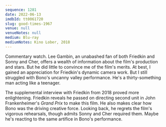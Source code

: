 ```yaml
---
sequence: 1281
date: 2022-06-13
imdbId: tt0061720
slug: good-times-1967
venue: null
venueNotes: null
medium: Blu-ray
mediumNotes: Kino Lober, 2018
---
```


Commentary watch. Lee Gambin, an unabashed fan of both Friedkin and Sonny and Cher, offers a wealth of information about the film's production and stars. But he did little to convince me of the film's merits. At best, I gained an appreciation for Friedkin's dynamic camera work. But I still struggled with Bono's uncanny valley performance. He's a thirty-something man acting like a teenager.

The supplemental interview with Friedkin from 2018 proved more enlightening. Friedkin reveals he passed on directing second unit in John Frankenheimer's <span data-imdb-id="tt0060472">_Grand Prix_</span> to make this film. He also makes clear how Bono was the driving creative force. Looking back, he regrets the film's vigorous rehearsals, though admits Sonny and Cher required them. Maybe he's reacting to the same artifice in Bono's performance.
